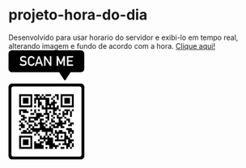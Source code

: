 # projeto-hora-do-dia
 Desenvolvido para usar horario do servidor e exibi-lo em tempo real, alterando imagem e fundo de acordo com a hora.
 <a href="https://edmilsondmx.github.io/projeto-hora-do-dia/">Clique aqui!</a>
 <img src="imagens/frame (1).png" width="150px" alt="qrcode">
